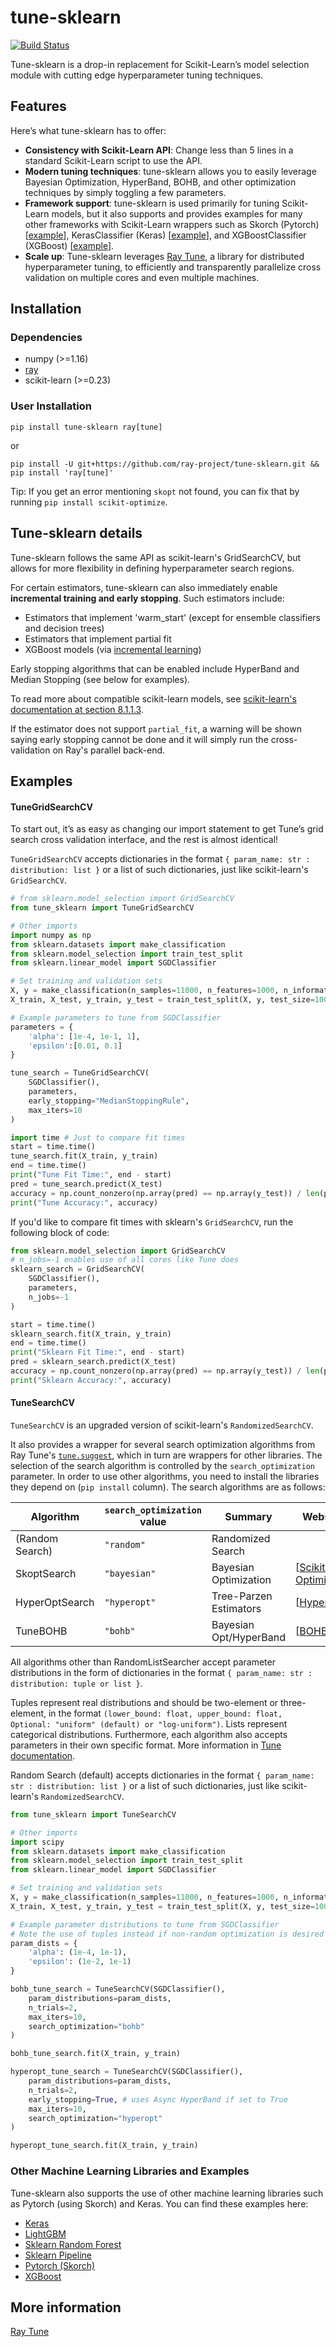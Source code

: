 # tune-sklearn
[![Build Status](https://travis-ci.com/ray-project/tune-sklearn.svg?branch=master)](https://travis-ci.com/ray-project/tune-sklearn)

Tune-sklearn is a drop-in replacement for Scikit-Learn’s model selection module with cutting edge hyperparameter tuning techniques.

## Features
Here’s what tune-sklearn has to offer:

 * **Consistency with Scikit-Learn API**: Change less than 5 lines in a standard Scikit-Learn script to use the API.
 * **Modern tuning techniques**: tune-sklearn allows you to easily leverage Bayesian Optimization, HyperBand, BOHB, and other optimization techniques by simply toggling a few parameters.
 * **Framework support**: tune-sklearn is used primarily for tuning Scikit-Learn models, but it also supports and provides examples for many other frameworks with Scikit-Learn wrappers such as Skorch (Pytorch) [[example](https://github.com/ray-project/tune-sklearn/blob/master/examples/torch_nn.py)], KerasClassifier (Keras) [[example](https://github.com/ray-project/tune-sklearn/blob/master/examples/keras_example.py)], and XGBoostClassifier (XGBoost) [[example](https://github.com/ray-project/tune-sklearn/blob/master/examples/xgbclassifier.py)].
 * **Scale up**: Tune-sklearn leverages [Ray Tune](http://tune.io/), a library for distributed hyperparameter tuning, to efficiently and transparently parallelize cross validation on multiple cores and even multiple machines.

## Installation

### Dependencies
- numpy (>=1.16)
- [ray](http://docs.ray.io/)
- scikit-learn (>=0.23)

### User Installation

`pip install tune-sklearn ray[tune]`

or

`pip install -U git+https://github.com/ray-project/tune-sklearn.git && pip install 'ray[tune]'`


Tip: If you get an error mentioning `skopt` not found, you can fix that by running `pip install scikit-optimize`.

## Tune-sklearn details

Tune-sklearn follows the same API as scikit-learn's GridSearchCV, but allows for more flexibility in defining hyperparameter search regions.

For certain estimators, tune-sklearn can also immediately enable **incremental training and early stopping**. Such estimators include:
 * Estimators that implement 'warm_start' (except for ensemble classifiers and decision trees)
 * Estimators that implement partial fit
 * XGBoost models (via [incremental learning](https://github.com/dmlc/xgboost/issues/1686))

Early stopping algorithms that can be enabled include HyperBand and Median Stopping (see below for examples).

To read more about compatible scikit-learn models, see [scikit-learn's documentation at section 8.1.1.3](https://scikit-learn.org/stable/modules/computing.html#strategies-to-scale-computationally-bigger-data).

If the estimator does not support `partial_fit`, a warning will be shown saying early stopping cannot be done and it will simply run the cross-validation on Ray's parallel back-end.

## Examples

#### TuneGridSearchCV
To start out, it’s as easy as changing our import statement to get Tune’s grid search cross validation interface, and the rest is almost identical!

`TuneGridSearchCV` accepts dictionaries in the format `{ param_name: str : distribution: list }` or a list of such dictionaries, just like scikit-learn's `GridSearchCV`.

```python
# from sklearn.model_selection import GridSearchCV
from tune_sklearn import TuneGridSearchCV

# Other imports
import numpy as np
from sklearn.datasets import make_classification
from sklearn.model_selection import train_test_split
from sklearn.linear_model import SGDClassifier

# Set training and validation sets
X, y = make_classification(n_samples=11000, n_features=1000, n_informative=50, n_redundant=0, n_classes=10, class_sep=2.5)
X_train, X_test, y_train, y_test = train_test_split(X, y, test_size=1000)

# Example parameters to tune from SGDClassifier
parameters = {
    'alpha': [1e-4, 1e-1, 1],
    'epsilon':[0.01, 0.1]
}

tune_search = TuneGridSearchCV(
    SGDClassifier(),
    parameters,
    early_stopping="MedianStoppingRule",
    max_iters=10
)

import time # Just to compare fit times
start = time.time()
tune_search.fit(X_train, y_train)
end = time.time()
print("Tune Fit Time:", end - start)
pred = tune_search.predict(X_test)
accuracy = np.count_nonzero(np.array(pred) == np.array(y_test)) / len(pred)
print("Tune Accuracy:", accuracy)
```

If you'd like to compare fit times with sklearn's `GridSearchCV`, run the following block of code:

```python
from sklearn.model_selection import GridSearchCV
# n_jobs=-1 enables use of all cores like Tune does
sklearn_search = GridSearchCV(
    SGDClassifier(),
    parameters,
    n_jobs=-1
)

start = time.time()
sklearn_search.fit(X_train, y_train)
end = time.time()
print("Sklearn Fit Time:", end - start)
pred = sklearn_search.predict(X_test)
accuracy = np.count_nonzero(np.array(pred) == np.array(y_test)) / len(pred)
print("Sklearn Accuracy:", accuracy)
```

#### TuneSearchCV

`TuneSearchCV` is an upgraded version of scikit-learn's `RandomizedSearchCV`.

It also provides a wrapper for several search optimization algorithms from Ray Tune's [`tune.suggest`](https://docs.ray.io/en/master/tune/api_docs/suggestion.html), which in turn are wrappers for other libraries. The selection of the search algorithm is controlled by the `search_optimization` parameter. In order to use other algorithms, you need to install the libraries they depend on (`pip install` column). The search algorithms are as follows:

| Algorithm          | `search_optimization` value | Summary                | Website                                                 | `pip install`              |
|--------------------|-----------------------------|------------------------|---------------------------------------------------------|--------------------------|
| (Random Search)    | `"random"`                  | Randomized Search      |                                                         | built-in                 |
| SkoptSearch        | `"bayesian"`                | Bayesian Optimization  | [[Scikit-Optimize](https://scikit-optimize.github.io/)] | `scikit-optimize`        |
| HyperOptSearch     | `"hyperopt"`                | Tree-Parzen Estimators | [[HyperOpt](http://hyperopt.github.io/hyperopt)]        | `hyperopt`               |
| TuneBOHB           | `"bohb"`                    | Bayesian Opt/HyperBand | [[BOHB](https://github.com/automl/HpBandSter)]          | `hpbandster ConfigSpace` |

All algorithms other than RandomListSearcher accept parameter distributions in the form of dictionaries in the format `{ param_name: str : distribution: tuple or list }`.

Tuples represent real distributions and should be two-element or three-element, in the format `(lower_bound: float, upper_bound: float, Optional: "uniform" (default) or "log-uniform")`. Lists represent categorical distributions. Furthermore, each algorithm also accepts parameters in their own specific format. More information in [Tune documentation](https://docs.ray.io/en/master/tune/api_docs/suggestion.html).

Random Search (default) accepts dictionaries in the format `{ param_name: str : distribution: list }` or a list of such dictionaries, just like scikit-learn's `RandomizedSearchCV`.

```python
from tune_sklearn import TuneSearchCV

# Other imports
import scipy
from sklearn.datasets import make_classification
from sklearn.model_selection import train_test_split
from sklearn.linear_model import SGDClassifier

# Set training and validation sets
X, y = make_classification(n_samples=11000, n_features=1000, n_informative=50, n_redundant=0, n_classes=10, class_sep=2.5)
X_train, X_test, y_train, y_test = train_test_split(X, y, test_size=1000)

# Example parameter distributions to tune from SGDClassifier
# Note the use of tuples instead if non-random optimization is desired
param_dists = {
    'alpha': (1e-4, 1e-1),
    'epsilon': (1e-2, 1e-1)
}

bohb_tune_search = TuneSearchCV(SGDClassifier(),
    param_distributions=param_dists,
    n_trials=2,
    max_iters=10,
    search_optimization="bohb"
)

bohb_tune_search.fit(X_train, y_train)

hyperopt_tune_search = TuneSearchCV(SGDClassifier(),
    param_distributions=param_dists,
    n_trials=2,
    early_stopping=True, # uses Async HyperBand if set to True
    max_iters=10,
    search_optimization="hyperopt"
)

hyperopt_tune_search.fit(X_train, y_train)
```

### Other Machine Learning Libraries and Examples
Tune-sklearn also supports the use of other machine learning libraries such as Pytorch (using Skorch) and Keras. You can find these examples here:
* [Keras](https://github.com/ray-project/tune-sklearn/blob/master/examples/keras_example.py)
* [LightGBM](https://github.com/ray-project/tune-sklearn/blob/master/examples/lgbm.py)
* [Sklearn Random Forest](https://github.com/ray-project/tune-sklearn/blob/master/examples/random_forest.py)
* [Sklearn Pipeline](https://github.com/ray-project/tune-sklearn/blob/master/examples/sklearn_pipeline.py)
* [Pytorch (Skorch)](https://github.com/ray-project/tune-sklearn/blob/master/examples/torch_nn.py)
* [XGBoost](https://github.com/ray-project/tune-sklearn/blob/master/examples/xgbclassifier.py)

## More information
[Ray Tune](https://docs.ray.io/en/latest/tune/index.html)

